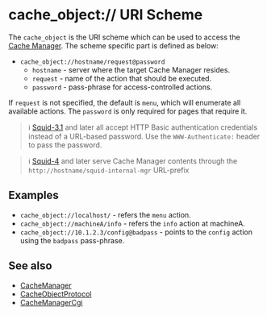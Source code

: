 # cache_object:// URI Scheme

The `cache_object` is the URI scheme which can be used to access the
[Cache Manager](/Features/CacheManager).
The scheme specific part is defined as below:

- `cache_object://hostname/request@password`
  - `hostname` - server where the target Cache Manager resides.
  - `request` - name of the action that should be executed.
  - `password` - pass-phrase for access-controlled actions.

If `request` is not specified, the default is `menu`, which will
enumerate all available actions. The `password` is only required for
pages that require it.

> :information_source:
  [Squid-3.1](/Releases/Squid-3.1)
  and later all accept HTTP Basic authentication credentials instead
  of a URL-based password. Use the `WWW-Authenticate:` header to
  pass the password.

> :information_source:
  [Squid-4](/Releases/Squid-4)
  and later serve Cache Manager contents through the
  `http://hostname/squid-internal-mgr` URL-prefix

## Examples

- `cache_object://localhost/` - refers the `menu` action.
- `cache_object://machineA/info` - refers the `info` action at
  machineA.
- `cache_object://10.1.2.3/config@badpass` - points to the
  `config` action using the `badpass` pass-phrase.

## See also

- [CacheManager](/Features/CacheManager)
- [CacheObjectProtocol](/CacheObjectProtocol)
- [CacheManagerCgi](/Features/CacheManagerCgi)
